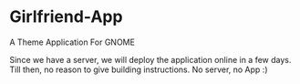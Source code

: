 Girlfriend-App
==============

A Theme Application For GNOME

Since we have a server, we will deploy the application online in a few days. Till then, no reason to give building instructions. No server, no App :)
